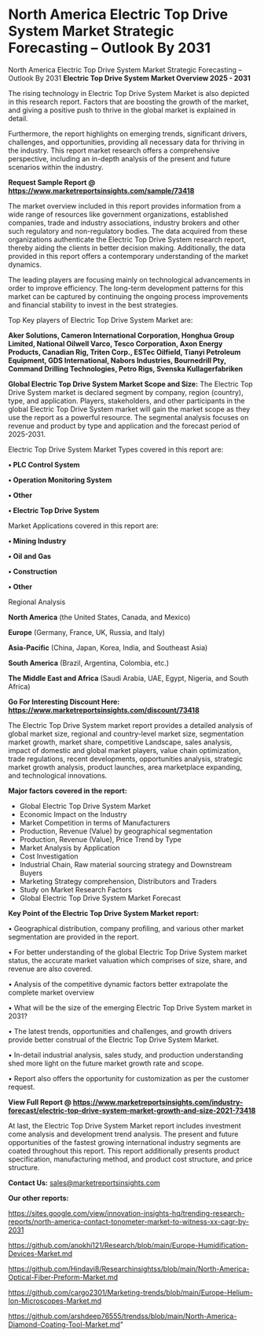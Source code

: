 # North America Electric Top Drive System Market Strategic Forecasting – Outlook By 2031
 North America Electric Top Drive System Market Strategic Forecasting – Outlook By 2031
<Strong> Electric Top Drive System Market Overview 2025 - 2031</strong>

The rising technology in Electric Top Drive System Market is also depicted in this research report. Factors that are boosting the growth of the market, and giving a positive push to thrive in the global market is explained in detail.

Furthermore, the report highlights on emerging trends, significant drivers, challenges, and opportunities, providing all necessary data for thriving in the industry. This report market research offers a comprehensive perspective, including an in-depth analysis of the present and future scenarios within the industry.

<strong>Request Sample Report @ <a href=https://www.marketreportsinsights.com/sample/73418>https://www.marketreportsinsights.com/sample/73418</a></strong>

The market overview included in this report provides information from a wide range of resources like government organizations, established companies, trade and industry associations, industry brokers and other such regulatory and non-regulatory bodies. The data acquired from these organizations authenticate the Electric Top Drive System research report, thereby aiding the clients in better decision making. Additionally, the data provided in this report offers a contemporary understanding of the market dynamics.

The leading players are focusing mainly on technological advancements in order to improve efficiency. The long-term development patterns for this market can be captured by continuing the ongoing process improvements and financial stability to invest in the best strategies.

Top Key players of Electric Top Drive System Market are:

<strong>Aker Solutions, Cameron International Corporation, Honghua Group Limited, National Oilwell Varco, Tesco Corporation, Axon Energy Products, Canadian Rig, Triten Corp., ESTec Oilfield, Tianyi Petroleum Equipment, GDS International, Nabors Industries, Bournedrill Pty, Command Drilling Technologies, Petro Rigs, Svenska Kullagerfabriken</strong>

<strong><b>Global Electric Top Drive System Market Scope and Size:</b></strong>
The Electric Top Drive System market is declared segment by company, region (country), type, and application. Players, stakeholders, and other participants in the global Electric Top Drive System market will gain the market scope as they use the report as a powerful resource. The segmental analysis focuses on revenue and product by type and application and the forecast period of 2025-2031.

Electric Top Drive System Market Types covered in this report are:

<strong>• PLC Control System

• Operation Monitoring System

• Other

• Electric Top Drive System</strong>

Market Applications covered in this report are:

<strong>• Mining Industry

• Oil and Gas

• Construction

• Other</strong> 

Regional Analysis

<strong>North America</strong> (the United States, Canada, and Mexico)

<strong>Europe</strong> (Germany, France, UK, Russia, and Italy)

<strong>Asia-Pacific</strong> (China, Japan, Korea, India, and Southeast Asia)

<strong>South America</strong> (Brazil, Argentina, Colombia, etc.)

<strong>The Middle East and Africa</strong> (Saudi Arabia, UAE, Egypt, Nigeria, and South Africa)

<strong>Go For Interesting Discount Here: <a href=https://www.marketreportsinsights.com/discount/73418>https://www.marketreportsinsights.com/discount/73418</a></strong>

The Electric Top Drive System market report provides a detailed analysis of global market size, regional and country-level market size, segmentation market growth, market share, competitive Landscape, sales analysis, impact of domestic and global market players, value chain optimization, trade regulations, recent developments, opportunities analysis, strategic market growth analysis, product launches, area marketplace expanding, and technological innovations.

<strong><b>Major factors covered in the report:</b></strong>
<ul>
  <li>Global Electric Top Drive System Market </li>
  <li>Economic Impact on the Industry</li>
  <li>Market Competition in terms of Manufacturers</li>
  <li>Production, Revenue (Value) by geographical segmentation</li>
  <li>Production, Revenue (Value), Price Trend by Type</li>
  <li>Market Analysis by Application</li>
  <li>Cost Investigation</li>
  <li>Industrial Chain, Raw material sourcing strategy and Downstream Buyers</li>
  <li>Marketing Strategy comprehension, Distributors and Traders</li>
  <li>Study on Market Research Factors</li>
  <li>Global Electric Top Drive System Market Forecast</li>
</ul>

<strong><b>Key Point of the Electric Top Drive System Market report:</b></strong>

• Geographical distribution, company profiling, and various other market segmentation are provided in the report.

• For better understanding of the global Electric Top Drive System market status, the accurate market valuation which comprises of size, share, and revenue are also covered.

• Analysis of the competitive dynamic factors better extrapolate the complete market overview

• What will be the size of the emerging Electric Top Drive System market in 2031?

• The latest trends, opportunities and challenges, and growth drivers provide better construal of the Electric Top Drive System Market.

• In-detail industrial analysis, sales study, and production understanding shed more light on the future market growth rate and scope.

• Report also offers the opportunity for customization as per the customer request.

<strong><b>View Full Report @ <a href=https://www.marketreportsinsights.com/industry-forecast/electric-top-drive-system-market-growth-and-size-2021-73418>https://www.marketreportsinsights.com/industry-forecast/electric-top-drive-system-market-growth-and-size-2021-73418</a></b></strong>


At last, the Electric Top Drive System Market report includes investment come analysis and development trend analysis. The present and future opportunities of the fastest growing international industry segments are coated throughout this report. This report additionally presents product specification, manufacturing method, and product cost structure, and price structure.

<strong>Contact Us:</strong>
sales@marketreportsinsights.com

<strong>Our other reports:</strong>

<a href=https://sites.google.com/view/innovation-insights-hq/trending-research-reports/north-america-contact-tonometer-market-to-witness-xx-cagr-by-2031>https://sites.google.com/view/innovation-insights-hq/trending-research-reports/north-america-contact-tonometer-market-to-witness-xx-cagr-by-2031</a>

<a href=https://github.com/anokhi121/Research/blob/main/Europe-Humidification-Devices-Market.md>https://github.com/anokhi121/Research/blob/main/Europe-Humidification-Devices-Market.md</a>

<a href=https://github.com/Hindavi8/Researchinsightss/blob/main/North-America-Optical-Fiber-Preform-Market.md>https://github.com/Hindavi8/Researchinsightss/blob/main/North-America-Optical-Fiber-Preform-Market.md</a>

<a href=https://github.com/cargo2301/Marketing-trends/blob/main/Europe-Helium-Ion-Microscopes-Market.md>https://github.com/cargo2301/Marketing-trends/blob/main/Europe-Helium-Ion-Microscopes-Market.md</a>

<a href=https://github.com/arshdeep76555/trendss/blob/main/North-America-Diamond-Coating-Tool-Market.md>https://github.com/arshdeep76555/trendss/blob/main/North-America-Diamond-Coating-Tool-Market.md</a>"
